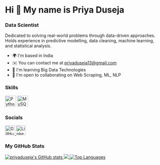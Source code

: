 Hi 👋 My name is Priya Duseja
=============================

### Data Scientist

Dedicated to solving real-world problems through data-driven approaches. Holds experience in predictive modelling, data cleaning, machine learning, and statistical analysis.

*   🌍 I'm based in India
*   ✉️ You can contact me at [priyaduseja13@gmail.com](mailto:priyaduseja13@gmail.com)
*   🧠 I'm learning Big Data Technologies
*   🤝 I'm open to collaborating on Web Scraping, ML, NLP

### Skills 
<p align="left">
    <a href="https://www.python.org/" target="_blank" rel="noreferrer"><img src="https://raw.githubusercontent.com/danielcranney/readme-generator/main/public/icons/skills/python-colored.svg" width="36" height="36" alt="Python" /></a>
    <a href="https://www.mysql.com/" target="_blank" rel="noreferrer"><img src="https://raw.githubusercontent.com/danielcranney/readme-generator/main/public/icons/skills/mysql-colored.svg" width="36" height="36" alt="MySQL" /></a>
</p>

### Socials
<p align="left">
    <a href="https://www.github.com/priyaduseja" target="_blank" rel="noreferrer">
        <img src="https://raw.githubusercontent.com/danielcranney/readme-generator/main/public/icons/socials/github.svg" width="32" height="32" alt="GitHub" />
    </a>
    <a href="https://www.linkedin.com/in/priyaduseja" target="_blank" rel="noreferrer">
        <img src="https://raw.githubusercontent.com/danielcranney/readme-generator/main/public/icons/socials/linkedin.svg" width="32" height="32" alt="LinkedIn" />
    </a>
</p>

### My GitHub Stats
<p align="left">
    <a href="http://www.github.com/priyaduseja">
        <img src="https://github-readme-stats.vercel.app/api?username=priyaduseja&show_icons=true&hide=&count_private=true&title_color=0891b2&text_color=ffffff&icon_color=0891b2&bg_color=1c1917&hide_border=true&show_icons=true" alt="priyaduseja's GitHub stats" />
    </a>
    <a href="http://www.github.com/priyaduseja">
        <img src="https://github-readme-streak-stats.herokuapp.com/?user=priyaduseja&stroke=ffffff&background=1c1917&ring=0891b2&fire=0891b2&currStreakNum=ffffff&currStreakLabel=0891b2&sideNums=ffffff&sideLabels=ffffff&dates=ffffff&hide_border=true" />
    </a>
    <a href="https://github.com/priyaduseja">
        <img src="https://github-readme-stats.vercel.app/api/top-langs/?username=priyaduseja&langs_count=10&title_color=0891b2&text_color=ffffff&icon_color=0891b2&bg_color=1c1917&hide_border=true&locale=en&custom_title=Top%20%Languages" alt="Top Languages" />
    </a>
</p>
